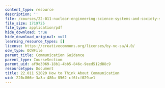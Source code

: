 ```yaml
---
content_type: resource
description: ''
file: /courses/22-011-nuclear-engineering-science-systems-and-society-spring-2020/220c866e3a3a480a8562cf6fcf029ae1_MIT22_011S20_Think_About_Comm.pdf
file_size: 1719725
file_type: application/pdf
hide_download: true
hide_download_original: null
learning_resource_types: []
license: https://creativecommons.org/licenses/by-nc-sa/4.0/
ocw_type: OCWFile
parent_title: Communication Guidance
parent_type: CourseSection
parent_uid: af9e3069-18b1-4bb5-846c-9eed512d88c9
resourcetype: Document
title: 22.011 S2020 How to Think About Communication
uid: 220c866e-3a3a-480a-8562-cf6fcf029ae1
---
```


